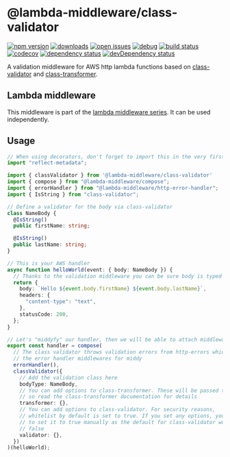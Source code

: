 # @lambda-middleware/class-validator

[![npm version](https://badge.fury.io/js/%40lambda-middleware%2Fclass-validator.svg)](https://npmjs.org/package/@lambda-middleware/class-validator)
[![downloads](https://img.shields.io/npm/dw/%40lambda-middleware%2Fclass-validator.svg)](https://npmjs.org/package/@lambda-middleware/class-validator)
[![open issues](https://img.shields.io/github/issues-raw/dbartholomae/lambda-middleware.svg)](https://github.com/dbartholomae/lambda-middleware/issues)
[![debug](https://img.shields.io/badge/debug-blue.svg)](https://github.com/visionmedia/debug#readme)
[![build status](https://github.com/dbartholomae/lambda-middleware/workflows/.github/workflows/build.yml/badge.svg?branch=main)](https://github.com/dbartholomae/lambda-middleware/actions?query=workflow%3A.github%2Fworkflows%2Fbuild.yml)
[![codecov](https://codecov.io/gh/dbartholomae/lambda-middleware/branch/main/graph/badge.svg)](https://codecov.io/gh/dbartholomae/lambda-middleware)
[![dependency status](https://david-dm.org/dbartholomae/lambda-middleware.svg?theme=shields.io)](https://david-dm.org/dbartholomae/lambda-middleware)
[![devDependency status](https://david-dm.org/dbartholomae/lambda-middleware/dev-status.svg)](https://david-dm.org/dbartholomae/lambda-middleware?type=dev)

A validation middleware for AWS http lambda functions based on [class-validator](https://github.com/typestack/class-validator) and [class-transformer](https://github.com/typestack/class-transformer).

## Lambda middleware

This middleware is part of the [lambda middleware series](https://dbartholomae.github.io/lambda-middleware/). It can be used independently.

## Usage

```typescript
// When using decorators, don't forget to import this in the very first line of code
import "reflect-metadata";

import { classValidator } from '@lambda-middleware/class-validator'
import { compose } from "@lambda-middleware/compose";
import { errorHandler } from "@lambda-middleware/http-error-handler";
import { IsString } from "class-validator";

// Define a validator for the body via class-validator
class NameBody {
  @IsString()
  public firstName: string;

  @IsString()
  public lastName: string;
}

// This is your AWS handler
async function helloWorld(event: { body: NameBody }) {
  // Thanks to the validation middleware you can be sure body is typed correctly
  return {
    body: `Hello ${event.body.firstName} ${event.body.lastName}`,
    headers: {
      "content-type": "text",
    },
    statusCode: 200,
  };
}

// Let's "middyfy" our handler, then we will be able to attach middlewares to it
export const handler = compose(
  // The class validator throws validation errors from http-errors which are compatible with
  // the error handler middlewares for middy
  errorHandler(),
  classValidator({
    // Add the validation class here
    bodyType: NameBody,
    // You can add options to class-transformer. These will be passed through,
    // so read the class-transformer documentation for details
    transformer: {},
    // You can add options to class-validator. For security reasons,
    // whitelist by default is set to true. If you set any options, you have
    // to set it to true manually as the default for class-validator would be
    // false
    validator: {},
  })
)(helloWorld);
```
